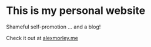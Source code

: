 # This is my personal website
Shameful self-promotion ... and a blog!

Check it out at [alexmorley.me](https://alexmorley.me)
